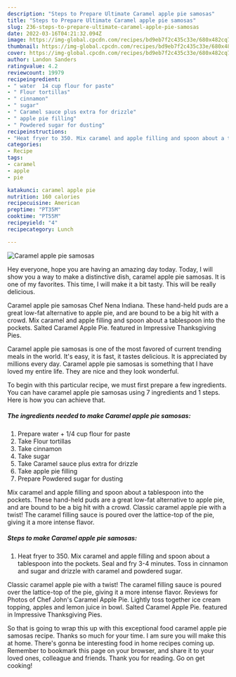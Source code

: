 ```yaml
---
description: "Steps to Prepare Ultimate Caramel apple pie samosas"
title: "Steps to Prepare Ultimate Caramel apple pie samosas"
slug: 236-steps-to-prepare-ultimate-caramel-apple-pie-samosas
date: 2022-03-16T04:21:32.094Z
image: https://img-global.cpcdn.com/recipes/bd9eb7f2c435c33e/680x482cq70/caramel-apple-pie-samosas-recipe-main-photo.jpg
thumbnail: https://img-global.cpcdn.com/recipes/bd9eb7f2c435c33e/680x482cq70/caramel-apple-pie-samosas-recipe-main-photo.jpg
cover: https://img-global.cpcdn.com/recipes/bd9eb7f2c435c33e/680x482cq70/caramel-apple-pie-samosas-recipe-main-photo.jpg
author: Landon Sanders
ratingvalue: 4.2
reviewcount: 19979
recipeingredient:
- " water  14 cup flour for paste"
- " Flour tortillas"
- " cinnamon"
- " sugar"
- " Caramel sauce plus extra for drizzle"
- " apple pie filling"
- " Powdered sugar for dusting"
recipeinstructions:
- "Heat fryer to 350. Mix caramel and apple filling and spoon about a tablespoon into the pockets. Seal and fry 3-4 minutes. Toss in cinnamon and sugar and drizzle with caramel and powdered sugar."
categories:
- Recipe
tags:
- caramel
- apple
- pie

katakunci: caramel apple pie 
nutrition: 160 calories
recipecuisine: American
preptime: "PT35M"
cooktime: "PT55M"
recipeyield: "4"
recipecategory: Lunch

---
```



![Caramel apple pie samosas](https://img-global.cpcdn.com/recipes/bd9eb7f2c435c33e/680x482cq70/caramel-apple-pie-samosas-recipe-main-photo.jpg)

Hey everyone, hope you are having an amazing day today. Today, I will show you a way to make a distinctive dish, caramel apple pie samosas. It is one of my favorites. This time, I will make it a bit tasty. This will be really delicious.

Caramel apple pie samosas Chef Nena Indiana. These hand-held puds are a great low-fat alternative to apple pie, and are bound to be a big hit with a crowd. Mix caramel and apple filling and spoon about a tablespoon into the pockets. Salted Caramel Apple Pie. featured in Impressive Thanksgiving Pies.

Caramel apple pie samosas is one of the most favored of current trending meals in the world. It's easy, it is fast, it tastes delicious. It is appreciated by millions every day. Caramel apple pie samosas is something that I have loved my entire life. They are nice and they look wonderful.


To begin with this particular recipe, we must first prepare a few ingredients. You can have caramel apple pie samosas using 7 ingredients and 1 steps. Here is how you can achieve that.

<!--inarticleads1-->

##### The ingredients needed to make Caramel apple pie samosas:

1. Prepare  water + 1/4 cup flour for paste
1. Take  Flour tortillas
1. Take  cinnamon
1. Take  sugar
1. Take  Caramel sauce plus extra for drizzle
1. Take  apple pie filling
1. Prepare  Powdered sugar for dusting


Mix caramel and apple filling and spoon about a tablespoon into the pockets. These hand-held puds are a great low-fat alternative to apple pie, and are bound to be a big hit with a crowd. Classic caramel apple pie with a twist! The caramel filling sauce is poured over the lattice-top of the pie, giving it a more intense flavor. 

<!--inarticleads2-->

##### Steps to make Caramel apple pie samosas:

1. Heat fryer to 350. Mix caramel and apple filling and spoon about a tablespoon into the pockets. Seal and fry 3-4 minutes. Toss in cinnamon and sugar and drizzle with caramel and powdered sugar.


Classic caramel apple pie with a twist! The caramel filling sauce is poured over the lattice-top of the pie, giving it a more intense flavor. Reviews for Photos of Chef John&#39;s Caramel Apple Pie. Lightly toss together ice cream topping, apples and lemon juice in bowl. Salted Caramel Apple Pie. featured in Impressive Thanksgiving Pies. 

So that is going to wrap this up with this exceptional food caramel apple pie samosas recipe. Thanks so much for your time. I am sure you will make this at home. There's gonna be interesting food in home recipes coming up. Remember to bookmark this page on your browser, and share it to your loved ones, colleague and friends. Thank you for reading. Go on get cooking!
